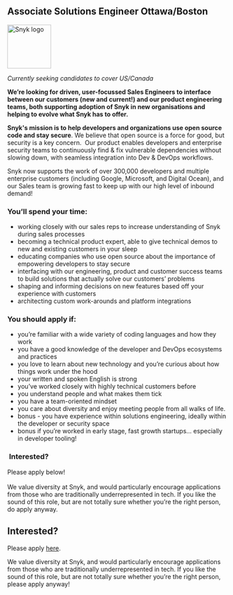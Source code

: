 Associate Solutions Engineer Ottawa/Boston
---

<img src="https://res.cloudinary.com/snyk/image/upload/v1537345894/press-kit/brand/logo-black.png" width="100" alt="Snyk logo" />

<p><em>Currently seeking candidates to cover US/Canada</em></p>
<p><strong>We’re looking for driven, user-focussed Sales Engineers to interface between our customers (new and current!) and our product engineering teams, both supporting adoption of Snyk in new organisations and helping to evolve what Snyk has to offer.</strong></p>
<p><strong>Snyk's mission is to help developers and organizations use open source code and stay secure</strong><span style="font-weight: 400;">. We believe that open source is a force for good, but security is a key concern.  Our product enables developers and enterprise security teams to continuously find &amp; fix vulnerable dependencies without slowing down, with seamless integration into Dev &amp; DevOps workflows. </span></p>
<p><span style="font-weight: 400;">Snyk now supports the work of over 300,000 developers and multiple enterprise customers (including Google, Microsoft, and Digital Ocean), and our Sales </span><span style="font-weight: 400;">team is growing fast to keep up with our high level of inbound demand!  </span></p>
<h3><strong>You’ll spend your time:</strong></h3>
<ul>
<li style="font-weight: 400;"><span style="font-weight: 400;">working closely with our sales reps to increase understanding of Snyk during sales processes </span></li>
<li style="font-weight: 400;"><span style="font-weight: 400;">becoming a technical product expert, able to give technical demos to new and existing customers in your sleep</span></li>
<li style="font-weight: 400;"><span style="font-weight: 400;">educating companies who use open source about the importance of empowering developers to stay secure</span></li>
<li style="font-weight: 400;"><span style="font-weight: 400;">interfacing with our engineering, product and customer success teams to build solutions that actually solve our customers’ problems</span></li>
<li style="font-weight: 400;"><span style="font-weight: 400;">shaping and informing decisions on new features based off your experience with customers</span></li>
<li style="font-weight: 400;"><span style="font-weight: 400;">architecting custom work-arounds and platform integrations </span></li>
</ul>
<h3><strong>You should apply if:</strong></h3>
<ul>
<li style="font-weight: 400;"><span style="font-weight: 400;">you’re familiar with a wide variety of coding languages and how they work</span></li>
<li style="font-weight: 400;"><span style="font-weight: 400;">you have a good knowledge of the developer and DevOps ecosystems and practices</span></li>
<li style="font-weight: 400;"><span style="font-weight: 400;">you love to learn about new technology and you’re curious about how things work under the hood</span></li>
<li style="font-weight: 400;"><span style="font-weight: 400;">your written and spoken English is strong</span></li>
<li style="font-weight: 400;"><span style="font-weight: 400;">you’ve worked closely with highly technical customers before </span></li>
<li style="font-weight: 400;"><span style="font-weight: 400;">you understand people and what makes them tick</span></li>
<li style="font-weight: 400;"><span style="font-weight: 400;">you have a team-oriented mindset</span></li>
<li style="font-weight: 400;"><span style="font-weight: 400;">you care about diversity and enjoy meeting people from all walks of life.</span></li>
<li class="li1">bonus - you have experience within solutions engineering, ideally within the developer or security space</li>
<li style="font-weight: 400;"><span style="font-weight: 400;">bonus if you’re worked in early stage, fast growth startups… especially in developer tooling!</span></li>
</ul>
<h3> <strong>Interested?</strong></h3>
<p><span style="font-weight: 400;">Please apply below!</span><span style="font-weight: 400;"><br></span><span style="font-weight: 400;"><br></span><span style="font-weight: 400;">We value diversity at Snyk, and would particularly encourage applications from those who are traditionally underrepresented in tech. If you like the sound of this role, but are not totally sure whether you’re the right person, do apply anyway.</span> </p>

Interested?
---

Please apply [here](https://boards.greenhouse.io/snyk/jobs/4277173002#app).

We value diversity at Snyk, and would particularly encourage applications from those who are traditionally underrepresented in tech.
If you like the sound of this role, but are not totally sure whether you’re the right person, please apply anyway!
